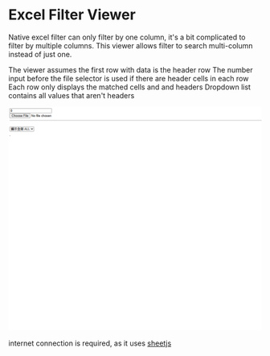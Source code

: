 # Excel Filter Viewer

Native excel filter can only filter by one column, it's a bit complicated to filter by multiple columns.
This viewer allows filter to search multi-column instead of just one.

The viewer assumes the first row with data is the header row
The number input before the file selector is used if there are header cells in each row
Each row only displays the matched cells and and headers
Dropdown list contains all values that aren't headers

![](./demo.gif)

internet connection is required, as it uses [sheetjs](https://github.com/SheetJS/sheetjs)